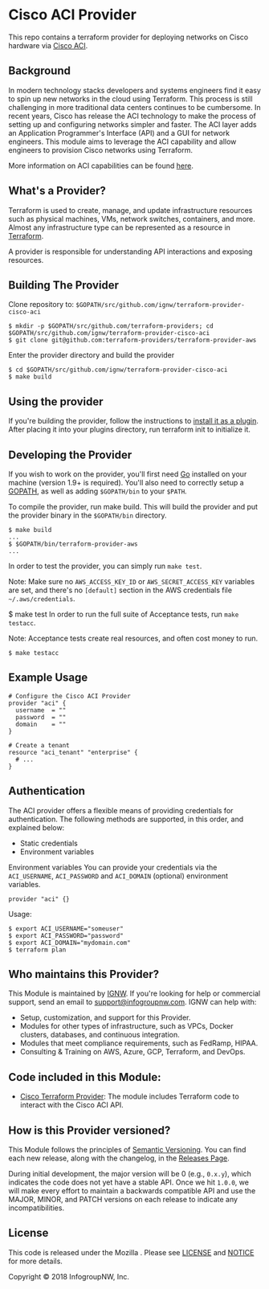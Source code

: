 # Cisco ACI Provider

This repo contains a terraform provider for deploying networks on Cisco hardware via [Cisco ACI](https://www.cisco.com/c/en/us/solutions/data-center-virtualization/application-centric-infrastructure/index.html).

## Background
In modern technology stacks developers and systems engineers find it easy to spin up new networks in the cloud using Terraform. This process is still challenging 
in more traditional data centers continues to be cumbersome.  In recent years,  Cisco has release the ACI technology to make the process of setting up and configuring networks simpler and faster. The ACI layer adds
an Application Programmer's Interface (API) and a GUI for network engineers.  This module aims to leverage the ACI capability and allow engineers to provision Cisco networks using Terraform.

More information on ACI capabilities can be found [here](docs/CISCO-ACI.md).

## What's a Provider?

Terraform is used to create, manage, and update infrastructure resources such as physical machines, VMs, network switches, containers, and more. Almost any infrastructure type can be represented as a resource in [Terraform](https://www.terraform.io/).

A provider is responsible for understanding API interactions and exposing resources.


## Building The Provider
Clone repository to: `$GOPATH/src/github.com/ignw/terraform-provider-cisco-aci`

```
$ mkdir -p $GOPATH/src/github.com/terraform-providers; cd $GOPATH/src/github.com/ignw/terraform-provider-cisco-aci
$ git clone git@github.com:terraform-providers/terraform-provider-aws
```

Enter the provider directory and build the provider

```
$ cd $GOPATH/src/github.com/ignw/terraform-provider-cisco-aci
$ make build
```

## Using the provider
If you're building the provider, follow the instructions to [install it as a plugin](https://www.terraform.io/docs/plugins/basics.html#installing-a-plugin). After placing it into your plugins directory, run terraform init to initialize it.

## Developing the Provider
If you wish to work on the provider, you'll first need [Go](http://www.golang.org/) installed on your machine (version 1.9+ is required). You'll also need to correctly setup a [GOPATH](http://golang.org/doc/code.html#GOPATH), as well as adding `$GOPATH/bin` to your `$PATH`.

To compile the provider, run make build. This will build the provider and put the provider binary in the `$GOPATH/bin` directory.

```
$ make build
...
$ $GOPATH/bin/terraform-provider-aws
...
```
In order to test the provider, you can simply run `make test`.

Note: Make sure no `AWS_ACCESS_KEY_ID` or `AWS_SECRET_ACCESS_KEY` variables are set, and there's no `[default]` section in the AWS credentials file `~/.aws/credentials`.

$ make test
In order to run the full suite of Acceptance tests, run `make testacc`.

Note: Acceptance tests create real resources, and often cost money to run.

```
$ make testacc
```

## Example Usage

```
# Configure the Cisco ACI Provider
provider "aci" {
  username  = ""
  password  = ""
  domain    = ""
}

# Create a tenant
resource "aci_tenant" "enterprise" {
  # ...
}
```

## Authentication
The ACI provider offers a flexible means of providing credentials for authentication. The following methods are supported, in this order, and explained below:

- Static credentials
- Environment variables

Environment variables
You can provide your credentials via the `ACI_USERNAME`, `ACI_PASSWORD` and `ACI_DOMAIN` (optional) environment variables.

```
provider "aci" {}
```

Usage:

```
$ export ACI_USERNAME="someuser"
$ export ACI_PASSWORD="password"
$ export ACI_DOMAIN="mydomain.com"
$ terraform plan
```

## Who maintains this Provider?

This Module is maintained by [IGNW](http://www.ignw.io/). If you're looking for help or commercial
support, send an email to [support@infogroupnw.com](mailto:support@infogroupnw.com?Subject=Cisco%20ACI%20Provider).
IGNW can help with:

* Setup, customization, and support for this Provider.
* Modules for other types of infrastructure, such as VPCs, Docker clusters, databases, and continuous integration.
* Modules that meet compliance requirements, such as FedRamp, HIPAA.
* Consulting & Training on AWS, Azure, GCP, Terraform, and DevOps.


## Code included in this Module:

* [Cisco Terraform Provider](https://github.com/ignw/terraform-provider-cisco-aci): The module includes Terraform code to interact with the Cisco ACI API.

## How is this Provider versioned?

This Module follows the principles of [Semantic Versioning](http://semver.org/). You can find each new release,
along with the changelog, in the [Releases Page](../../releases).

During initial development, the major version will be 0 (e.g., `0.x.y`), which indicates the code does not yet have a
stable API. Once we hit `1.0.0`, we will make every effort to maintain a backwards compatible API and use the MAJOR,
MINOR, and PATCH versions on each release to indicate any incompatibilities.



## License

This code is released under the Mozilla . Please see [LICENSE](https://github.com/ignw/terraform-provider-cisco-aci/tree/master/LICENSE) and [NOTICE](https://github.com/ignw/terraform-provider-cisco-aci/tree/master/NOTICE) for more
details.

Copyright &copy; 2018 InfogroupNW, Inc.
